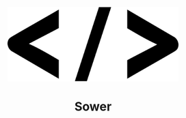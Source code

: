 <p align="center">
  <img src=".github/icon.png" width="400" alt="Html Code">
</p>
<h1 align="center">Sower</h1>